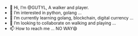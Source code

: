 - 👋 Hi, I’m @GUTYL, A walker and player.
- 👀 I’m interested in python, golang ...
- 🌱 I’m currently learning golang, blockchain, digital currency ...
- 💞️ I’m looking to collaborate on walking and playing ...
- 📫 How to reach me ... NO WAY😄

<!---
GUTYL/GUTYL is a ✨ special ✨ repository because its `README.md` (this file) appears on your GitHub profile.
You can click the Preview link to take a look at your changes.
--->
